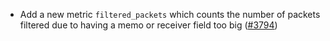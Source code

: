 - Add a new metric `filtered_packets` which counts the number of
  packets filtered due to having a memo or receiver field too big
  ([\#3794](https://github.com/informalsystems/hermes/issues/3794))